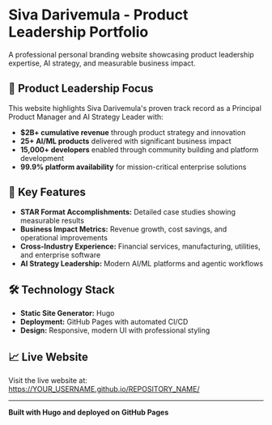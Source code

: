 # Siva Darivemula - Product Leadership Portfolio

A professional personal branding website showcasing product leadership expertise, AI strategy, and measurable business impact.

## 🎯 Product Leadership Focus

This website highlights Siva Darivemula's proven track record as a Principal Product Manager and AI Strategy Leader with:

- **$2B+ cumulative revenue** through product strategy and innovation
- **25+ AI/ML products** delivered with significant business impact
- **15,000+ developers** enabled through community building and platform development
- **99.9% platform availability** for mission-critical enterprise solutions

## 🚀 Key Features

- **STAR Format Accomplishments:** Detailed case studies showing measurable results
- **Business Impact Metrics:** Revenue growth, cost savings, and operational improvements
- **Cross-Industry Experience:** Financial services, manufacturing, utilities, and enterprise software
- **AI Strategy Leadership:** Modern AI/ML platforms and agentic workflows

## 🛠 Technology Stack

- **Static Site Generator:** Hugo
- **Deployment:** GitHub Pages with automated CI/CD
- **Design:** Responsive, modern UI with professional styling

## 📈 Live Website

Visit the live website at: https://YOUR_USERNAME.github.io/REPOSITORY_NAME/
<!-- Updated to trigger workflow -->

---

**Built with Hugo and deployed on GitHub Pages**
